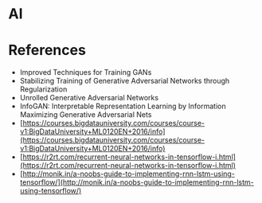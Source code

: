 # AI

# References

+ Improved Techniques for Training GANs
+ Stabilizing Training of Generative Adversarial Networks through Regularization
+ Unrolled Generative Adversarial Networks
+ InfoGAN: Interpretable Representation Learning by Information Maximizing Generative Adversarial Nets
+ [https://courses.bigdatauniversity.com/courses/course-v1:BigDataUniversity+ML0120EN+2016/info](https://courses.bigdatauniversity.com/courses/course-v1:BigDataUniversity+ML0120EN+2016/info)
+ [https://r2rt.com/recurrent-neural-networks-in-tensorflow-i.html](https://r2rt.com/recurrent-neural-networks-in-tensorflow-i.html)
+ [http://monik.in/a-noobs-guide-to-implementing-rnn-lstm-using-tensorflow/](http://monik.in/a-noobs-guide-to-implementing-rnn-lstm-using-tensorflow/)